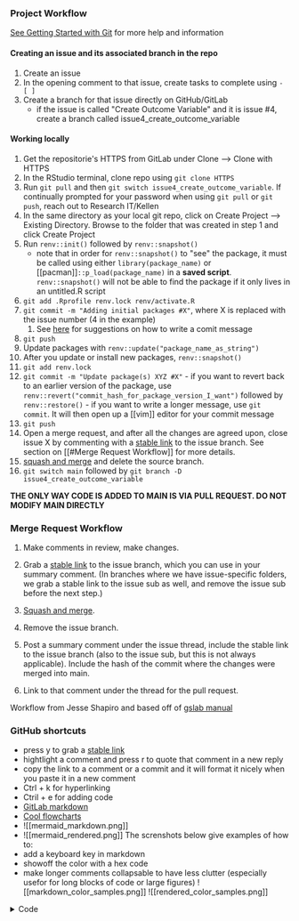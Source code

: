 ### Project Workflow

[See Getting Started with Git](https://docs.github.com/en/get-started/getting-started-with-git/setting-your-username-in-git) for more help and information

#### Creating an issue and its associated branch in the repo
1. Create an issue
2. In the opening comment to that issue, create tasks to complete using `- [ ]`  
3. Create a branch for that issue directly on GitHub/GitLab
	- if the issue is called "Create Outcome Variable" and it is issue #4, create a branch called issue4_create_outcome_variable

#### Working locally
1.  Get the repositorie's HTTPS  from GitLab under Clone --> Clone with HTTPS
2. In the RStudio terminal, clone repo using `git clone HTTPS`
3.  Run `git pull` and then `git switch issue4_create_outcome_variable`. If continually prompted for your password when using `git pull` or `git push`, reach out to Research IT/Kellen
4.  In the same directory as your local git repo, click on Create Project --> Existing Directory. Browse to the folder that was created in step 1 and click Create Project
5.  Run `renv::init()` followed by `renv::snapshot()`
    -   note that in order for `renv::snapshot()` to "see" the package, it must be called using either `library(package_name)` or [[pacman]]`::p_load(package_name)` in a **saved script**. `renv::snapshot()` will not be able to find the package if it only lives in an untitled.R script
6.  `git add .Rprofile renv.lock renv/activate.R`
7.  `git commit -m "Adding initial packages #X"`, where X is replaced with the issue number (4 in the example)
	1. See [here](https://cbea.ms/git-commit/) for suggestions on how to write a comit message
8.  `git push`
9.  Update packages with `renv::update("package_name_as_string")`
10.  After you update or install new packages, `renv::snapshot()`
11.  `git add renv.lock`
12.  `git commit -m "Update package(s) XYZ #X"`
    -   if you want to revert back to an earlier version of the package, use `renv::revert("commit_hash_for_package_version_I_want")` followed by `renv::restore()`
    - if you want to write a longer message, use `git commit`. It will then open up a [[vim]] editor for your commit message
13.  `git push`
14.  Open a merge request, and after all the changes are agreed upon, close issue X by commenting with a [stable link](https://docs.github.com/en/repositories/working-with-files/using-files/getting-permanent-links-to-files) to the issue branch. See section on [[#Merge Request Workflow]] for more details.
15.  [squash and merge](https://docs.gitlab.com/ee/user/project/merge_requests/squash_and_merge.html) and delete the source branch.
16.  `git switch main` followed by `git branch -D issue4_create_outcome_variable`

**THE ONLY WAY CODE IS ADDED TO MAIN IS VIA PULL REQUEST. DO NOT MODIFY MAIN DIRECTLY**

	
### Merge Request Workflow

1.  Make comments in review, make changes.
    
2.  Grab a [stable link](https://docs.github.com/en/repositories/working-with-files/using-files/getting-permanent-links-to-files) to the issue branch, which you can use in your summary comment. (In branches where we have issue-specific folders, we grab a stable link to the issue sub as well, and remove the issue sub before the next step.)
    
3.  [Squash and merge](https://docs.github.com/en/pull-requests/collaborating-with-pull-requests/incorporating-changes-from-a-pull-request/about-pull-request-merges#squash-and-merge-your-commits).
    
4.  Remove the issue branch.
    
5.  Post a summary comment under the issue thread, include the stable link to the issue branch (also to the issue sub, but this is not always applicable). Include the hash of the commit where the changes were merged into main.
    
6.  Link to that comment under the thread for the pull request.
    

Workflow from Jesse Shapiro and based off of [gslab manual](https://github.com/gslab-econ/lab-manual/wiki/Introduction)


### GitHub shortcuts

- press y to grab a [stable link](https://docs.github.com/en/repositories/working-with-files/using-files/getting-permanent-links-to-files)
- hightlight a comment and press r to quote that comment in a new reply
- copy the link to a comment or a commit and it will format it nicely when you paste it in a new comment
- Ctrl + k for hyperlinking
- Ctril + e for adding code 
-  [GitLab markdown](https://docs.gitlab.com/ee/user/markdown.html)
-   [Cool flowcharts](https://about.gitlab.com/handbook/tools-and-tips/mermaid/)
- ![[mermaid_markdown.png]]
- ![[mermaid_rendered.png]]
The screnshots below give examples of how to:
- add a keyboard key in markdown
- showoff the color with a hex code
- make longer comments collapsable to have less clutter (especially usefor for long blocks of code or large figures)
![[markdown_color_samples.png]]
![[rendered_color_samples.png]]
<details>
  <summary>Code</summary>
`print("This is collapsed, and is helpful for not crowding the text with code and figures")``

</details>










